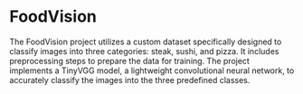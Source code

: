 # FoodVision

The FoodVision project utilizes a custom dataset specifically designed to classify images into three categories: steak, sushi, and pizza. It includes preprocessing steps to prepare the data for training.
The project implements a TinyVGG model, a lightweight convolutional neural network, to accurately classify the images into the three predefined classes.
